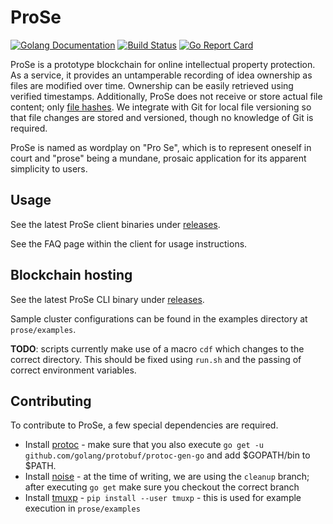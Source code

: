 # ProSe

[![Golang Documentation](https://godoc.org/github.com/ProSe-Dev/prose?status.svg)](https://godoc.org/github.com/ProSe-Dev/prose) [![Build Status](https://travis-ci.com/ProSe-Dev/prose.svg)](https://travis-ci.com/ProSe-Dev/prose) [![Go Report Card](https://goreportcard.com/badge/github.com/ProSe-Dev/prose)](https://goreportcard.com/report/github.com/ProSe-Dev/prose)

ProSe is a prototype blockchain for online intellectual property protection. As a service, it provides an untamperable recording of idea ownership as files are modified over time. Ownership can be easily retrieved using verified timestamps. Additionally, ProSe does not receive or store actual file content; only [file hashes](https://en.wikipedia.org/wiki/Hash_function). We integrate with Git for local file versioning so that file changes are stored and versioned, though no knowledge of Git is required.

ProSe is named as wordplay on "Pro Se", which is to represent oneself in court and "prose" being a mundane, prosaic application for its apparent simplicity to users.

## Usage

See the latest ProSe client binaries under [releases](https://github.com/ProSe-Dev/prose/releases).

See the FAQ page within the client for usage instructions.

## Blockchain hosting

See the latest ProSe CLI binary under [releases](https://github.com/ProSe-Dev/prose/releases).

Sample cluster configurations can be found in the examples directory at `prose/examples`.

**TODO**: scripts currently make use of a macro `cdf` which changes to the correct directory. This should be fixed using `run.sh` and the passing of correct environment variables.

## Contributing

To contribute to ProSe, a few special dependencies are required.

- Install [protoc](https://github.com/protocolbuffers/protobuf/releases) - make sure that you also execute `go get -u github.com/golang/protobuf/protoc-gen-go` and add $GOPATH/bin to $PATH.
- Install [noise](https://github.com/perlin-network/noise/) - at the time of writing, we are using the `cleanup` branch; after executing `go get` make sure you checkout the correct branch
- Install [tmuxp](https://github.com/tmux-python/tmuxp) - `pip install --user tmuxp` - this is used for example execution in `prose/examples`
